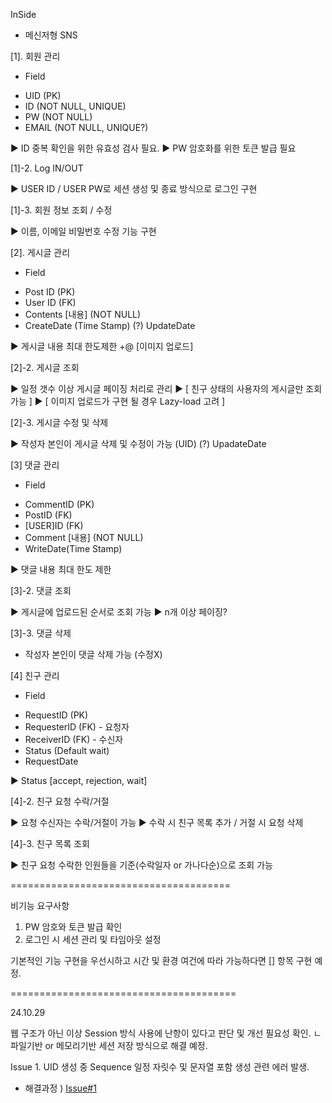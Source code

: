 InSide

- 메신저형 SNS

[1]. 회원 관리

- Field 
* UID (PK)
* ID (NOT NULL, UNIQUE)
* PW (NOT NULL)
* EMAIL (NOT NULL, UNIQUE?)

▶ ID 중복 확인을 위한 유효성 검사 필요.
▶ PW 암호화를 위한 토큰 발급 필요

[1]-2. Log IN/OUT

▶ USER ID / USER PW로 세션 생성 및 종료 방식으로 로그인 구현

[1]-3. 회원 정보 조회 / 수정

▶ 이름, 이메일 비밀번호 수정 기능 구현

[2]. 게시글 관리

- Field
* Post ID (PK)
* User ID (FK)
* Contents [내용] (NOT NULL)
* CreateDate (Time Stamp)
(?) UpdateDate

▶ 게시글 내용 최대 한도제한 +@ [이미지 업로드]

[2]-2. 게시글 조회

▶ 일정 갯수 이상 게시글 페이징 처리로 관리
▶ [ 친구 상태의 사용자의 게시글만 조회 가능 ]
▶ [ 이미지 업로드가 구현 될 경우 Lazy-load 고려 ]

[2]-3. 게시글 수정 및 삭제

▶ 작성자 본인이 게시글 삭제 및 수정이 가능 (UID)
(?) UpadateDate

[3] 댓글 관리

- Field
* CommentID (PK)
* PostID (FK)
* [USER]ID (FK)
* Comment [내용] (NOT NULL)
* WriteDate(Time Stamp)

▶ 댓글 내용 최대 한도 제한

[3]-2. 댓글 조회

▶ 게시글에 업로드된 순서로 조회 가능
▶ n개 이상 페이징?

[3]-3. 댓글 삭제

- 작성자 본인이 댓글 삭제 가능 (수정X)

[4] 친구 관리
 
- Field
* RequestID (PK)
* RequesterID (FK) - 요청자
* ReceiverID (FK) - 수신자
* Status (Default wait)
* RequestDate

▶ Status [accept, rejection, wait]

[4]-2. 친구 요청 수락/거절

▶ 요청 수신자는 수락/거절이 가능
▶ 수락 시 친구 목록 추가 / 거절 시 요청 삭제

[4]-3. 친구 목록 조회

▶ 친구 요청 수락한 인원들을 기준(수락일자 or 가나다순)으로 조회 가능


======================================

비기능 요구사항

1. PW 암호와 토큰 발급 확인
2. 로그인 시 세션 관리 및 타임아웃 설정

기본적인 기능 구현을 우선시하고 시간 및 환경 여건에 따라 가능하다면 [] 항목 구현 예정.

=======================================

24.10.29

웹 구조가 아닌 이상 Session 방식 사용에 난항이 있다고 판단 및 개선 필요성 확인.
ㄴ파일기반 or 메모리기반 세션 저장 방식으로 해결 예정.

Issue 1. UID 생성 중 Sequence 일정 자릿수 및 문자열 포함 생성 관련 에러 발생.
* 해결과정 ) [Issue#1](https://github.com/SulHyunRyung/INSIDE/issues/1)
